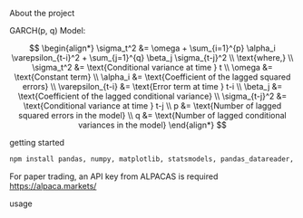 About the project

GARCH(p, q) Model:

$$
\begin{align*}
\sigma_t^2 &= \omega + \sum_{i=1}^{p} \alpha_i \varepsilon_{t-i}^2 + \sum_{j=1}^{q} \beta_j \sigma_{t-j}^2 \\
\text{where,} \\
\sigma_t^2 &= \text{Conditional variance at time } t \\
\omega &= \text{Constant term} \\
\alpha_i &= \text{Coefficient of the lagged squared errors} \\
\varepsilon_{t-i} &= \text{Error term at time } t-i \\
\beta_j &= \text{Coefficient of the lagged conditional variance} \\
\sigma_{t-j}^2 &= \text{Conditional variance at time } t-j \\
p &= \text{Number of lagged squared errors in the model} \\
q &= \text{Number of lagged conditional variances in the model}
\end{align*}
$$

getting started
  ```sh
  npm install pandas, numpy, matplotlib, statsmodels, pandas_datareader, datetime, yfinance, sklearn, PyPortfolioOpt
  ```

For paper trading, an API key from ALPACAS is required
https://alpaca.markets/

usage

